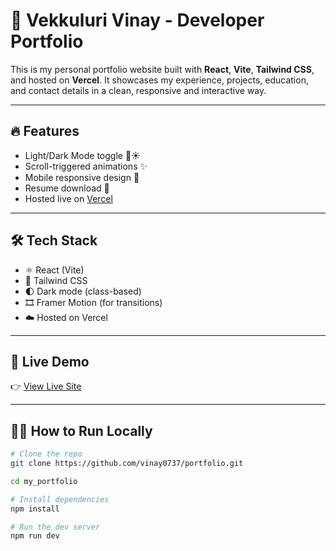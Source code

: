 # 💼 Vekkuluri Vinay - Developer Portfolio

This is my personal portfolio website built with **React**, **Vite**, **Tailwind CSS**, and hosted on **Vercel**. It showcases my experience, projects, education, and contact details in a clean, responsive and interactive way.

---

## 🔥 Features

- Light/Dark Mode toggle 🌙☀️
- Scroll-triggered animations ✨
- Mobile responsive design 📱
- Resume download 📄
- Hosted live on [Vercel](https://vercel.com)

---

## 🛠 Tech Stack

- ⚛️ React (Vite)
- 💨 Tailwind CSS
- 🌓 Dark mode (class-based)
- 🎞️ Framer Motion (for transitions)
- ☁️ Hosted on Vercel

---

## 🚀 Live Demo

👉 [View Live Site](https://portfolio-1v5i.vercel.app/)

---

## 🧑‍💻 How to Run Locally

```bash
# Clone the repo
git clone https://github.com/vinay0737/portfolio.git

cd my_portfolio

# Install dependencies
npm install

# Run the dev server
npm run dev
```
